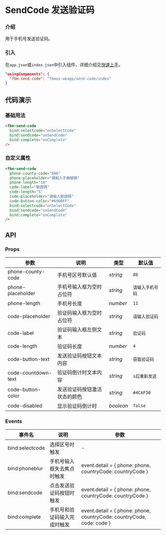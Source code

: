 # SendCode 发送验证码

### 介绍

用于手机号发送验证码。

### 引入

在`app.json`或`index.json`中引入组件，详细介绍见[快速上手](#/quickstart#yin-ru-zu-jian)。

```json
"usingComponents": {
  "fbm-send-code": "fbmui-weapp/send-code/index"
}
```

## 代码演示

### 基础用法

```html
<fbm-send-code
  bind:selectcode="onSelectCode"
  bind:sendcode="onSendCode"
  bind:complete="onComplete"
/>
```

### 自定义属性

```html
<fbm-send-code
  phone-county-code="886"
  phone-placeholder="請輸入手機號碼"
  phone-length="10"
  code-label="驗證碼"
  code-length="5"
  code-placeholder="請輸入驗證碼"
  code-button-color="#6900FF"
  bind:selectcode="onSelectCode"
  bind:sendcode="onSendCode"
  bind:complete="onComplete"
/>
```

## API

### Props

| 参数 | 说明 | 类型 | 默认值 |
| --- | --- | --- | --- |
| phone-county-code | 手机号区号默认值 | _string_ | `86` |
| phone-placeholder | 手机号输入框为空时占位符 | _string_ | `请输入手机号码` |
| phone-length | 手机号长度 | _number_ | `11` |
| code-placeholder | 验证码输入框为空时占位符 | _string_ | `请输入验证码` |
| code-label | 验证码输入框左侧文本 | _string_ | `验证码` |
| code-length | 验证码长度 | _number_ | `4` |
| code-button-text | 发送验证码按钮文本内容 | _string_ | `获取验证码` |
| code-countdown-text | 验证码倒计时文本内容 | _string_ | `s后重新发送` |
| code-button-color | 发送验证码按钮激活状态的颜色 | _string_ | `#4CAF50` |
| code-disabled | 显示验证码倒计时 | _boolean_ | `false` |

### Events

| 事件名 | 说明             | 参数 |
| ------ | ---------------- | ---- |
| bind:selectcode | 选择区号时触发 | - |
| bind:phoneblur | 手机号输入框失去焦点时触发 | event.detail = { phone: phone, countryCode: countryCode } |
| bind:sendcode | 点击发送验证码按钮时触发 | event.detail = { phone: phone, countryCode: countryCode } |
| bind:complete | 手机号和验证码输入完成时触发 | event.detail = { phone: phone, countryCode: countryCode, code: code } |
